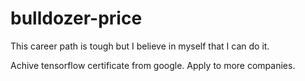 # bulldozer-price


This career path is tough but I believe in myself that I can do it.

Achive tensorflow certificate from google.
Apply to more companies.
